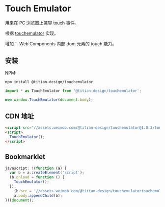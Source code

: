 # Touch Emulator

用来在 PC 浏览器上兼容 touch 事件。

根据 [touchemulator](https://github.com/hammerjs/touchemulator) 实现。

增加： Web Components 内部 dom 元素的 touch 能力。

## 安装

NPM:

```bash
npm install @titian-design/touchemulator
```

```javascript
import * as TouchEmulator from '@titian-design/touchemulator';

new window.TouchEmulator(document.body);
```

## CDN 地址

```html
<script src="//assets.weimob.com/@titian-design/touchemulator@1.0.3/touch-emulator.js"></script>
<script>
  TouchEmulator();
</script>
```

## Bookmarklet

```js
javascript: !(function (a) {
  var b = a.createElement('script');
  (b.onload = function () {
    TouchEmulator();
  }),
    (b.src = '//assets.weimob.com/@titian-design/touchemulatortouchemulator@1.0.3/touch-emulator.js'),
    a.body.appendChild(b);
})(document);
```
